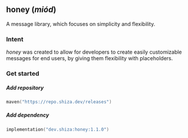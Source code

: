 ## honey (*miód*)

A message library, which focuses on simplicity and flexibility.

### Intent

*honey* was created to allow for developers to create easily customizable messages for end users, by giving them flexibility with placeholders.

### Get started

##### Add repository

```kotlin
maven("https://repo.shiza.dev/releases")
```

##### Add dependency

```kotlin
implementation("dev.shiza:honey:1.1.0")
```